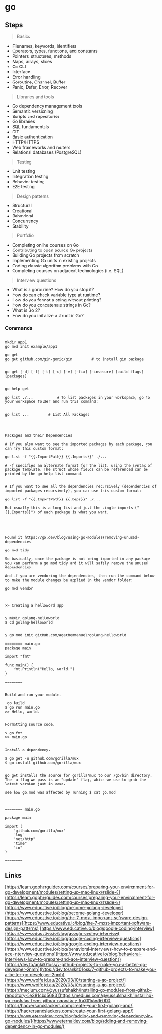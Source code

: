 # go


## Steps

> Basics

- Filenames, keywords, identifiers
- Operators, types, functions, and constants
- Pointers, structures, methods
- Maps, arrays, slices
- Go CLI
- Interface
- Error handling
- Goroutine, Channel, Buffer
- Panic, Defer, Error, Recover

> Libraries and tools

- Go dependency management tools
- Semantic versioning
- Scripts and repositories
- Go libraries
- SQL fundamentals
- GIT
- Basic authentication
- HTTP/HTTPS
- Web frameworks and routers
- Relational databases (PostgreSQL)

> Testing

- Unit testing
- Integration testing
- Behavior testing
- E2E testing

> Design patterns

- Structural
- Creational
- Behavioral
- Concurrency
- Stability

> Portfolio


- Completing online courses on Go
- Contributing to open source Go projects
- Building Go projects from scratch
- Implementing Go units in existing projects
- Coding classic algorithm problems with Go
- Completing courses on adjacent technologies (i.e. SQL)

> Interview questions


- What is a goroutine? How do you stop it?
- How do can check variable type at runtime?
- How do you format a string without printing?
- How do you concatenate strings in Go?
- What is Go 2?
- How do you initialize a struct in Go?




### Commands  

```

mkdir app1
go mod init example/app1

go get 
go get github.com/gin-gonic/gin			# to install gin package  


go get [-d] [-f] [-t] [-u] [-v] [-fix] [-insecure] [build flags] [packages]


go help get 

go list ./...  			# To list packages in your workspace, go to your workspace folder and run this command:


go list ...			# List All Packages




Packages and their Dependencies

# If you also want to see the imported packages by each package, you can try this custom format:

go list -f "{{.ImportPath}} {{.Imports}}" ./...		

# -f specifies an alternate format for the list, using the syntax of package template. The struct whose fields can be referenced can be printed by the go help list command.


# If you want to see all the dependencies recursively (dependencies of imported packages recursively), you can use this custom format:

go list -f "{{.ImportPath}} {{.Deps}}" ./...

But usually this is a long list and just the single imports ("{{.Imports}}") of each package is what you want.





Found it https://go.dev/blog/using-go-modules#removing-unused-dependencies

go mod tidy

So basically, once the package is not being imported in any package you can perform a go mod tidy and it will safely remove the unused dependencies.

And if you are vendoring the dependencies, then run the command below to make the module changes be applied in the vendor folder:

go mod vendor



>> Creating a helloword app


$ mkdir golang-helloworld
$ cd golang-helloworld


$ go mod init github.com/agathemmanuel/golang-helloworld

======== main.go
package main

import "fmt"

func main() {
	fmt.Println("Hello, world.")
}

======== 


Build and run your module.

 go build
$ go run main.go
>> Hello, world.


Formatting source code.

$ go fmt
>> main.go


Install a dependency.

$ go get -u github.com/gorilla/mux
$ go install github.com/gorilla/mux


go get installs the source for gorilla/mux to our /go/bin directory. 
The -u flag we pass is an "update" flag, which we use to grab the latest version just in case.

see how go.mod was affected by running $ cat go.mod



======== main.go

package main

import (
	"github.com/gorilla/mux"
	"log"
	"net/http"
	"time"
	"io"
)

======== 

```



## Links
[https://learn.gopherguides.com/courses/preparing-your-environment-for-go-development/modules/setting-up-mac-linux/#slide-8](https://learn.gopherguides.com/courses/preparing-your-environment-for-go-development/modules/setting-up-mac-linux/#slide-8)  
[https://www.educative.io/blog/become-golang-developer](https://www.educative.io/blog/become-golang-developer)
[https://www.educative.io/blog/the-7-most-important-software-design-patterns](https://www.educative.io/blog/the-7-most-important-software-design-patterns)
[https://www.educative.io/blog/google-coding-interview](https://www.educative.io/blog/google-coding-interview)
[https://www.educative.io/blog/google-coding-interview-questions](https://www.educative.io/blog/google-coding-interview-questions)
[https://www.educative.io/blog/behavioral-interviews-how-to-prepare-and-ace-interview-questions](https://www.educative.io/blog/behavioral-interviews-how-to-prepare-and-ace-interview-questions)
[https://dev.to/ankit01oss/7-github-projects-to-make-you-a-better-go-developer-2nmh](https://dev.to/ankit01oss/7-github-projects-to-make-you-a-better-go-developer-2nmh)
[https://www.wolfe.id.au/2020/03/10/starting-a-go-project/](https://www.wolfe.id.au/2020/03/10/starting-a-go-project/)  
[https://medium.com/@yussufshaikh/installing-go-modules-from-github-repository-5e381cbd5683](https://medium.com/@yussufshaikh/installing-go-modules-from-github-repository-5e381cbd5683)  
[https://hackersandslackers.com/create-your-first-golang-app/](https://hackersandslackers.com/create-your-first-golang-app/)  
[https://www.eternaldev.com/blog/adding-and-removing-dependency-in-go-modules/](https://www.eternaldev.com/blog/adding-and-removing-dependency-in-go-modules/)  

